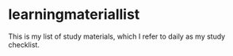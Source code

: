 # learningmateriallist
This is my list of study materials, which I refer to daily as my study checklist.
